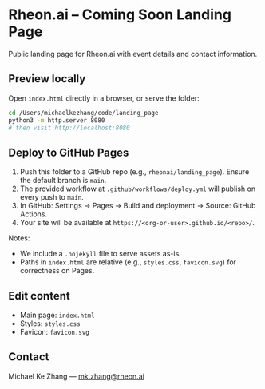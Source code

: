 # Rheon.ai – Coming Soon Landing Page

Public landing page for Rheon.ai with event details and contact information.

## Preview locally

Open `index.html` directly in a browser, or serve the folder:

```bash
cd /Users/michaelkezhang/code/landing_page
python3 -m http.server 8080
# then visit http://localhost:8080
```

## Deploy to GitHub Pages

1) Push this folder to a GitHub repo (e.g., `rheonai/landing_page`). Ensure the default branch is `main`.
2) The provided workflow at `.github/workflows/deploy.yml` will publish on every push to `main`.
3) In GitHub: Settings → Pages → Build and deployment → Source: GitHub Actions.
4) Your site will be available at `https://<org-or-user>.github.io/<repo>/`.

Notes:
- We include a `.nojekyll` file to serve assets as-is.
- Paths in `index.html` are relative (e.g., `styles.css`, `favicon.svg`) for correctness on Pages.

## Edit content
- Main page: `index.html`
- Styles: `styles.css`
- Favicon: `favicon.svg`

## Contact
Michael Ke Zhang — mk.zhang@rheon.ai

